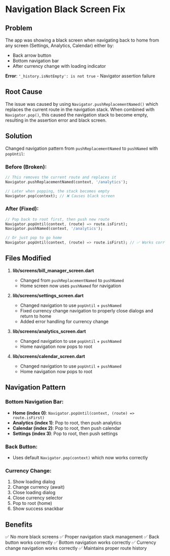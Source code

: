 # Navigation Black Screen Fix

## Problem
The app was showing a black screen when navigating back to home from any screen (Settings, Analytics, Calendar) either by:
- Back arrow button
- Bottom navigation bar
- After currency change with loading indicator

**Error**: `'_history.isNotEmpty': is not true` - Navigator assertion failure

## Root Cause
The issue was caused by using `Navigator.pushReplacementNamed()` which replaces the current route in the navigation stack. When combined with `Navigator.pop()`, this caused the navigation stack to become empty, resulting in the assertion error and black screen.

## Solution
Changed navigation pattern from `pushReplacementNamed` to `pushNamed` with `popUntil`:

### Before (Broken):
```dart
// This removes the current route and replaces it
Navigator.pushReplacementNamed(context, '/analytics');

// Later when popping, the stack becomes empty
Navigator.pop(context); // ❌ Causes black screen
```

### After (Fixed):
```dart
// Pop back to root first, then push new route
Navigator.popUntil(context, (route) => route.isFirst);
Navigator.pushNamed(context, '/analytics');

// Or just pop to go home
Navigator.popUntil(context, (route) => route.isFirst); // ✅ Works correctly
```

## Files Modified

1. **lib/screens/bill_manager_screen.dart**
   - Changed from `pushReplacementNamed` to `pushNamed`
   - Home screen now uses `pushNamed` for navigation

2. **lib/screens/settings_screen.dart**
   - Changed navigation to use `popUntil` + `pushNamed`
   - Fixed currency change navigation to properly close dialogs and return to home
   - Added error handling for currency change

3. **lib/screens/analytics_screen.dart**
   - Changed navigation to use `popUntil` + `pushNamed`
   - Home navigation now pops to root

4. **lib/screens/calendar_screen.dart**
   - Changed navigation to use `popUntil` + `pushNamed`
   - Home navigation now pops to root

## Navigation Pattern

### Bottom Navigation Bar:
- **Home (index 0)**: `Navigator.popUntil(context, (route) => route.isFirst)`
- **Analytics (index 1)**: Pop to root, then push analytics
- **Calendar (index 2)**: Pop to root, then push calendar
- **Settings (index 3)**: Pop to root, then push settings

### Back Button:
- Uses default `Navigator.pop(context)` which now works correctly

### Currency Change:
1. Show loading dialog
2. Change currency (await)
3. Close loading dialog
4. Close currency selector
5. Pop to root (home)
6. Show success snackbar

## Benefits
✅ No more black screens
✅ Proper navigation stack management
✅ Back button works correctly
✅ Bottom navigation works correctly
✅ Currency change navigation works correctly
✅ Maintains proper route history
